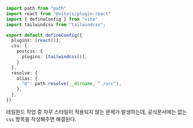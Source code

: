 ```ts
import path from "path"
import react from "@vitejs/plugin-react"
import { defineConfig } from "vite"
import tailwindcss from "tailwindcss";

export default defineConfig({
  plugins: [react()],
  css: {
    postcss: {
      plugins: [tailwindcss()],
    }
  },
  resolve: {
    alias: {
      "@": path.resolve(__dirname, "./src"),
    },
  },
})
```

테일윈드 작업 중 자꾸 스타일이 적용되지 않는 문제가 발생하는데, 공식문서에는 없는 `css` 항목을 작성해주면 해결된다.